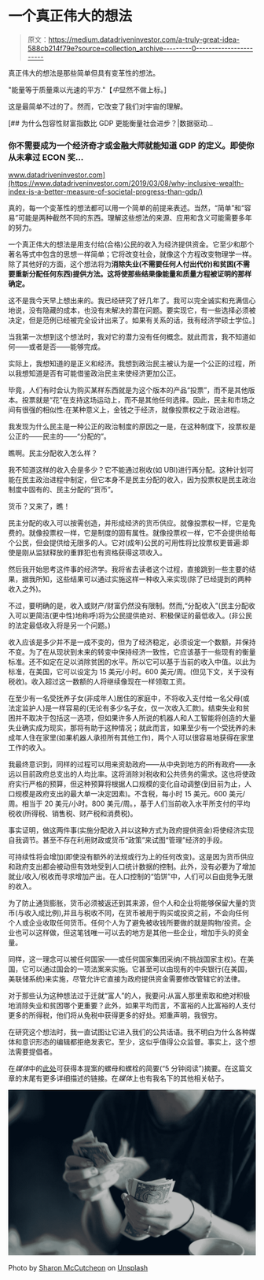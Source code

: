 # 一个真正伟大的想法

> 原文：<https://medium.datadriveninvestor.com/a-truly-great-idea-588cb214f79e?source=collection_archive---------0----------------------->

真正伟大的想法是那些简单但具有变革性的想法。

"能量等于质量乘以光速的平方."【*中*显然不做上标。]

这是最简单不过的了。然而，它改变了我们对宇宙的理解。

[](https://www.datadriveninvestor.com/2019/03/08/why-inclusive-wealth-index-is-a-better-measure-of-societal-progress-than-gdp/) [## 为什么包容性财富指数比 GDP 更能衡量社会进步？|数据驱动…

### 你不需要成为一个经济奇才或金融大师就能知道 GDP 的定义。即使你从未拿过 ECON 奖…

www.datadriveninvestor.com](https://www.datadriveninvestor.com/2019/03/08/why-inclusive-wealth-index-is-a-better-measure-of-societal-progress-than-gdp/) 

真的，每一个变革性的想法都可以用一个简单的前提来表述。当然，“简单”和“容易”可能是两种截然不同的东西。理解这些想法的来源、应用和含义可能需要多年的努力。

一个真正伟大的想法是用支付给(合格)公民的收入为经济提供资金。它至少和那个著名等式中包含的思想一样简单；它将改变社会，就像这个方程改变物理学一样。除了其他好的方面，这个想法将为**消除失业(不需要任何人付出代价)和贫困(不需要重新分配任何东西)提供方法。这将使那些结果像能量和质量方程被证明的那样确定。**

这不是我今天早上想出来的。我已经研究了好几年了。我可以完全诚实和充满信心地说，没有隐藏的成本，也没有未解决的潜在问题。要实现它，有一些选择必须被决定，但是范例已经被完全设计出来了。如果有关系的话，我有经济学硕士学位。]

当我第一次想到这个想法时，我对它的潜力没有任何概念。就此而言，我不知道如何——或者是否——能够完成。

实际上，我想知道的是正义和经济。我想到政治民主被认为是一个公正的过程，所以我想知道是否有可能借鉴政治民主来使经济更加公正。

毕竟，人们有时会认为购买某样东西就是为这个版本的产品“投票”，而不是其他版本。投票就是“花”在支持这场运动上，而不是其他任何选择。因此，民主和市场之间有很强的相似性:在某种意义上，金钱之于经济，就像投票权之于政治进程。

我发现为什么民主是一种公正的政治制度的原因之一是，在这种制度下，投票权是公正的——民主的——“分配的”。

瞧啊。民主分配收入怎么样？

我不知道这样的收入会是多少？它不能通过税收(如 UBI)进行再分配。这种计划可能在民主政治进程中制定，但它本身不是民主分配的收入，因为投票权是民主政治制度中固有的、民主分配的“货币”。

货币？又来了，瞧！

民主分配的收入可以按需创造，并形成经济的货币供应。就像投票权一样，它是免费的。就像投票权一样，它是制度的固有属性。就像投票权一样，它不会提供给每个公民，但会提供给无限多的人。它对(成年)公民的可用性将比投票权更普遍:即使是刚从监狱释放的重罪犯也有资格获得这项收入。

然后我开始思考这件事的经济学。我将省去读者这个过程，直接跳到一些主要的结果，据我所知，这些结果可以通过实施这样一种收入来实现(除了已经提到的两种收入之外)。

不过，要明确的是，收入或财产/财富仍然没有限制。然而,“分配收入”(民主分配收入可以更简洁(更中性)地称呼)将为公民提供绝对、积极保证的最低收入。(非公民的法定最低收入将是另一个问题。)

收入应该是多少并不是一成不变的，但为了经济稳定，必须设定一个数额，并保持不变。为了在从现状到未来的转变中保持经济一致性，它应该基于一些现有的衡量标准。还不如定在足以消除贫困的水平。所以它可以基于当前的收入中值。以此为标准，在美国，它可以设定为 15 美元/小时。600 美元/周。(但见下文，关于没有税收)。收入超过这一数额的人将继续像现在一样领取工资。

在至少有一名受抚养子女(非成年人)居住的家庭中，不将收入支付给一名父母(或法定监护人)是一样容易的(无论有多少名子女，仅一次收入汇款)。结束失业和贫困并不取决于包括这一选项，但如果许多人所说的机器人和人工智能将创造的大量失业确实成为现实，那将有助于这种情况；就此而言，如果至少有一个受抚养的未成年人住在家里(如果机器人承担所有其他工作)，两个人可以很容易地获得在家里工作的收入。

我最终意识到，同样的过程可以用来资助政府——从中央到地方的所有政府——永远以目前政府总支出的人均比率。这将消除对税收和公共债务的需求。这也将使政府实行严格的预算，但这种预算将根据人口规模的变化自动调整(到目前为止，人口规模是政府支出的最大单一决定因素)。不含税，每小时 15 美元。600 美元/周。相当于 20 美元/小时。800 美元/周。，基于人们当前收入水平所支付的平均税收(所得税、销售税、财产税和消费税)。

事实证明，做这两件事(实施分配收入并以这种方式为政府提供资金)将使经济实现自我调节。甚至不存在利用财政或货币“政策”来试图“管理”经济的手段。

可持续性将会增加(即使没有额外的法规或行为上的任何改变)。这是因为货币供应和政府支出都会被动但有效地受到人口统计数据的控制。此外，没有必要为了增加就业/收入/税收而寻求增加产出。在人口控制的“馅饼”中，人们可以自由竞争无限的收入。

为了防止通货膨胀，货币必须被返还到其来源，但个人和企业将能够保留大量的货币(与收入成比例),并且与税收不同，在货币被用于购买或投资之前，不会向任何个人或企业收取任何货币。任何个人为了避免被收钱所要做的就是购物/投资。企业也可以这样做，但这笔钱唯一可以去的地方是其他一些企业，增加手头的资金量。

同样，这一理念可以被任何国家——或任何国家集团采纳(不挑战国家主权)。在美国，它可以通过国会的一项法案来实施。它甚至可以由现有的中央银行(在美国，美联储系统)来实施，尽管允许它直接为政府提供资金需要修改管辖它的法律。

对于那些认为这种想法过于迁就“富人”的人，我要问:从富人那里索取和绝对积极地消除失业和贫困哪个更重要？此外，如果平均而言，不富裕的人比富裕的人支付更多的所得税，他们将从免税中获得更多的好处。郑重声明，我很穷。

在研究这个想法时，我一直试图让它进入我们的公共话语。我不明白为什么各种媒体和意识形态的编辑都拒绝发表它。至少，这似乎值得公众监督。事实上，这个想法需要提倡者。

在*媒体*中的[此处](https://medium.com/@yearwood52/by-request-how-to-transform-any-society-in-less-than-a-5-min-read-af20b684378e)可获得本提案的螺母和螺栓的简要(“5 分钟阅读”)摘要。在这篇文章的末尾有更多详细描述的链接。在*媒体*上也有我名下的其他相关帖子。

![](img/59cdc78027b9b78130b07546babca155.png)

Photo by [Sharon McCutcheon](https://unsplash.com/@sharonmccutcheon?utm_source=medium&utm_medium=referral) on [Unsplash](https://unsplash.com?utm_source=medium&utm_medium=referral)